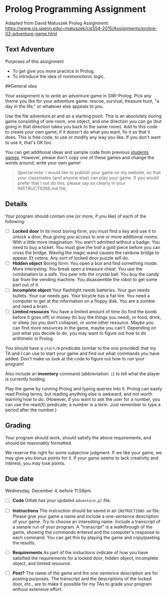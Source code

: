 # Prolog Programming Assignment

Adapted from David Matuszek Prolog Assignment: https://www.cis.upenn.edu/~matuszek/cis554-2015/Assignments/prolog-02-adventure-game.html

## Text Adventure

Purposes of this assignment

* To get give you more practice in Prolog.
* To introduce the idea of nonmonotonic logic.

##General idea

Your assignment is to write an adventure game in SWI-Prolog. Pick any theme you like for your adventure game: rescue, survival, treasure hunt, "a day in the life," or whatever else appeals to you.

Use the file adventure.pl and as a starting point. This is an absolutely boring game consisting of one room, one object, and one direction you can go (but going in that direction takes you back to the same room). Add to this code to create your own game; if it doesn't do what you want, fix it so that it does. This is free code, to use or modify any way you like. If you don't want to use it, that's OK too.

You can get additional ideas and sample code from previous [students games](http://www.cis.upenn.edu/~matuszek/cis554-2014/Pages/adventure-games.html). However, please don't copy one of these games and change the words around; write your own game!


> Special note: I would like to publish your game on my website, so that your classmates (and anyone else) can play your game. If you would prefer that I not do this, please say so clearly in your INSTRUCTIONS.md file.


## Details

Your program should contain one (or more, if you like) of each of the following:

- [ ] **Locked door** In its most boring form, you must find a key and use it to unlock a door, thus giving you access to one or more additional rooms. With a little more imagination: You aren't admitted without a badge. You need to buy a ticket. You must give the troll a gold piece before you can cross the bridge. Waving the magic wand causes the rainbow bridge to appear. Et cetera. Any sort of locked door puzzle will do.
- [ ] **Hidden object** Boring form: You open a box and find something inside. More interesting: You break open a treasure chest. You use the combination to a safe. You peer into the crystal ball. You buy the candy bar from the vending machine. You disassemble the robot to get some part out of it.
- [ ] **Incomplete object** Your flashlight needs batteries. Your gun needs bullets. Your car needs gas. Your bicycle has a flat tire. You need a computer to get at the information on a floppy disk. You are a zombie and need a brain.
- [ ] **Limited resouces** You have a limited amount of time (to find the bomb before it goes off) or money (to buy the things you need), or food, drink, or sleep (so you don't collapse), or some other resource. Maybe you can find more resources in the game, maybe you can't. Depending on just what you decide to do, you may want to figure out how to do arithmetic in Prolog.

You should have a `start/0` predicate (similar to the one provided) that my TA and I can use to start your game and find out what commands you have added. Don't make us look at the code to figure out how to run your program!

Also include an **inventory** command (abbreviation: `i`) to tell what the player is currently holding.

Play the game by running Prolog and typing queries into it. Prolog can easily read Prolog terms, but reading anything else is awkward, and not worth learning how to do. (However, if you want to ask the user for a number, you can use the read(X) predicate; a number is a term. Just remember to type a period after the number.)

## Grading

Your program should work, should satisfy the above requirements, and should be reasonably formatted.

We reserve the right for some subjective judgment. If we like your game, we may give you bonus points for it. If your game seems to lack creativity and interest, you may lose points.

## Due date

Wednesday, December 4, before 11:59pm. 

- [ ] **Code** Gitlab has your updated `adventure.pl` file.
- [ ] **Instructions** The instruction should be saved in an `INSTRUCTIONS.md` file. Please give your game a name and include a one-sentence description of your game. Try to choose an interesting name. Include a transcript of a sample run of your program. A "transcript" is a walkthrough of the game, showing the commands entered and the computer's response to each command. You can get this by playing the game and copy/pasting the results.
- [ ] **Requirements** As part of the instuctions indicate of how you have satisfied the requirements for a locked door, hidden object, incomplete object, and limited resource.
- [ ] **Post?** The name of the game and the one-sentence description are for posting purposes. The transcript and the descriptions of the locked door, etc., are to make it possible for my TAs to grade your program without extensive effort.

